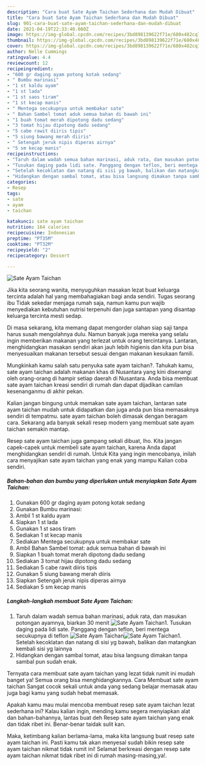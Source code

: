 ```yaml
---
description: "Cara buat Sate Ayam Taichan Sederhana dan Mudah Dibuat"
title: "Cara buat Sate Ayam Taichan Sederhana dan Mudah Dibuat"
slug: 901-cara-buat-sate-ayam-taichan-sederhana-dan-mudah-dibuat
date: 2021-04-19T22:33:40.080Z
image: https://img-global.cpcdn.com/recipes/3bd898139622f71e/680x482cq70/sate-ayam-taichan-foto-resep-utama.jpg
thumbnail: https://img-global.cpcdn.com/recipes/3bd898139622f71e/680x482cq70/sate-ayam-taichan-foto-resep-utama.jpg
cover: https://img-global.cpcdn.com/recipes/3bd898139622f71e/680x482cq70/sate-ayam-taichan-foto-resep-utama.jpg
author: Nelle Cummings
ratingvalue: 4.4
reviewcount: 12
recipeingredient:
- "600 gr daging ayam potong kotak sedang"
- " Bumbu marinasi"
- "1 st kaldu ayam"
- "1 st lada"
- "1 st saos tiram"
- "1 st kecap manis"
- " Mentega secukupnya untuk membakar sate"
- " Bahan Sambel tomat aduk semua bahan di bawah ini"
- "1 buah tomat merah dipotong dadu sedang"
- "3 tomat hijau dipotong dadu sedang"
- "5 cabe rawit diiris tipis"
- "5 siung bawang merah diiris"
- " Setengah jeruk nipis diperas airnya"
- "5 sm kecap manis"
recipeinstructions:
- "Taruh dalam wadah semua bahan marinasi, aduk rata, dan masukan potongan ayamnya, biarkan 30 menit"
- "Tusukan daging pada lidi sate. Panggang dengan teflon, beri mentega secukupnya di teflon"
- "Setelah kecoklatan dan natang di sisi yg bawah, balikan dan matangkan kembali sisi yg lainnya"
- "Hidangkan dengan sambal tomat, atau bisa langsung dimakan tanpa sambal pun sudah enak."
categories:
- Resep
tags:
- sate
- ayam
- taichan

katakunci: sate ayam taichan 
nutrition: 164 calories
recipecuisine: Indonesian
preptime: "PT35M"
cooktime: "PT32M"
recipeyield: "2"
recipecategory: Dessert

---
```



![Sate Ayam Taichan](https://img-global.cpcdn.com/recipes/3bd898139622f71e/680x482cq70/sate-ayam-taichan-foto-resep-utama.jpg)

Jika kita seorang wanita, menyuguhkan masakan lezat buat keluarga tercinta adalah hal yang membahagiakan bagi anda sendiri. Tugas seorang ibu Tidak sekedar menjaga rumah saja, namun kamu pun wajib menyediakan kebutuhan nutrisi terpenuhi dan juga santapan yang disantap keluarga tercinta mesti sedap.

Di masa  sekarang, kita memang dapat mengorder olahan siap saji tanpa harus susah mengolahnya dulu. Namun banyak juga mereka yang selalu ingin memberikan makanan yang terlezat untuk orang tercintanya. Lantaran, menghidangkan masakan sendiri akan jauh lebih higienis dan kita pun bisa menyesuaikan makanan tersebut sesuai dengan makanan kesukaan famili. 



Mungkinkah kamu salah satu penyuka sate ayam taichan?. Tahukah kamu, sate ayam taichan adalah makanan khas di Nusantara yang kini disenangi oleh orang-orang di hampir setiap daerah di Nusantara. Anda bisa membuat sate ayam taichan kreasi sendiri di rumah dan dapat dijadikan camilan kesenanganmu di akhir pekan.

Kalian jangan bingung untuk memakan sate ayam taichan, lantaran sate ayam taichan mudah untuk didapatkan dan juga anda pun bisa memasaknya sendiri di tempatmu. sate ayam taichan boleh dimasak dengan beragam cara. Sekarang ada banyak sekali resep modern yang membuat sate ayam taichan semakin mantap.

Resep sate ayam taichan juga gampang sekali dibuat, lho. Kita jangan capek-capek untuk membeli sate ayam taichan, karena Anda dapat menghidangkan sendiri di rumah. Untuk Kita yang ingin mencobanya, inilah cara menyajikan sate ayam taichan yang enak yang mampu Kalian coba sendiri.

<!--inarticleads1-->

##### Bahan-bahan dan bumbu yang diperlukan untuk menyiapkan Sate Ayam Taichan:

1. Gunakan 600 gr daging ayam potong kotak sedang
1. Gunakan  Bumbu marinasi:
1. Ambil 1 st kaldu ayam
1. Siapkan 1 st lada
1. Gunakan 1 st saos tiram
1. Sediakan 1 st kecap manis
1. Sediakan  Mentega secukupnya untuk membakar sate
1. Ambil  Bahan Sambel tomat: aduk semua bahan di bawah ini
1. Siapkan 1 buah tomat merah dipotong dadu sedang
1. Sediakan 3 tomat hijau dipotong dadu sedang
1. Sediakan 5 cabe rawit diiris tipis
1. Gunakan 5 siung bawang merah diiris
1. Siapkan  Setengah jeruk nipis diperas airnya
1. Sediakan 5 sm kecap manis




<!--inarticleads2-->

##### Langkah-langkah membuat Sate Ayam Taichan:

1. Taruh dalam wadah semua bahan marinasi, aduk rata, dan masukan potongan ayamnya, biarkan 30 menit
<img src="https://img-global.cpcdn.com/steps/2778f1b632f182dc/160x128cq70/sate-ayam-taichan-langkah-memasak-1-foto.jpg" alt="Sate Ayam Taichan">1. Tusukan daging pada lidi sate. Panggang dengan teflon, beri mentega secukupnya di teflon
<img src="https://img-global.cpcdn.com/steps/282b942497ed67c9/160x128cq70/sate-ayam-taichan-langkah-memasak-2-foto.jpg" alt="Sate Ayam Taichan"><img src="https://img-global.cpcdn.com/steps/0da0d8bb082dec63/160x128cq70/sate-ayam-taichan-langkah-memasak-2-foto.jpg" alt="Sate Ayam Taichan">1. Setelah kecoklatan dan natang di sisi yg bawah, balikan dan matangkan kembali sisi yg lainnya
1. Hidangkan dengan sambal tomat, atau bisa langsung dimakan tanpa sambal pun sudah enak.




Ternyata cara membuat sate ayam taichan yang lezat tidak rumit ini mudah banget ya! Semua orang bisa menghidangkannya. Cara Membuat sate ayam taichan Sangat cocok sekali untuk anda yang sedang belajar memasak atau juga bagi kamu yang sudah hebat memasak.

Apakah kamu mau mulai mencoba membuat resep sate ayam taichan lezat sederhana ini? Kalau kalian ingin, mending kamu segera menyiapkan alat dan bahan-bahannya, lantas buat deh Resep sate ayam taichan yang enak dan tidak ribet ini. Benar-benar taidak sulit kan. 

Maka, ketimbang kalian berlama-lama, maka kita langsung buat resep sate ayam taichan ini. Pasti kamu tak akan menyesal sudah bikin resep sate ayam taichan nikmat tidak rumit ini! Selamat berkreasi dengan resep sate ayam taichan nikmat tidak ribet ini di rumah masing-masing,ya!.

